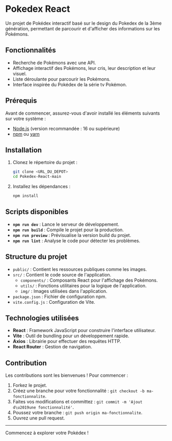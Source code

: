 # Pokedex React

Un projet de Pokédex interactif basé sur le design du Pokedex de la 3ème génération, permettant de parcourir et d'afficher des informations sur les Pokémons.

## Fonctionnalités

- Recherche de Pokémons avec une API.
- Affichage interactif des Pokémons, leur cris, leur description et leur visuel.
- Liste déroulante pour parcourir les Pokémons.
- Interface inspirée du Pokédex de la série tv Pokémon.

## Prérequis

Avant de commencer, assurez-vous d'avoir installé les éléments suivants sur votre système :

- [Node.js](https://nodejs.org/) (version recommandée : 16 ou supérieure)
- [npm](https://www.npmjs.com/) ou [yarn](https://yarnpkg.com/)

## Installation

1. Clonez le répertoire du projet :

   ```bash
   git clone <URL_DU_DEPOT>
   cd Pokedex-React-main
   ```

2. Installez les dépendances :

   ```bash
   npm install
   ```

## Scripts disponibles

- **`npm run dev`** : Lance le serveur de développement.
- **`npm run build`** : Compile le projet pour la production.
- **`npm run preview`** : Prévisualise la version build du projet.
- **`npm run lint`** : Analyse le code pour détecter les problèmes.

## Structure du projet

- `public/` : Contient les ressources publiques comme les images.
- `src/` : Contient le code source de l'application.
  - `components/` : Composants React pour l'affichage des Pokémons.
  - `utils/` : Fonctions utilitaires pour la logique de l'application.
  - `img/` : Images utilisées dans l'application.
- `package.json` : Fichier de configuration npm.
- `vite.config.js` : Configuration de Vite.

## Technologies utilisées

- **React** : Framework JavaScript pour construire l'interface utilisateur.
- **Vite** : Outil de bundling pour un développement rapide.
- **Axios** : Librairie pour effectuer des requêtes HTTP.
- **React Router** : Gestion de navigation.

## Contribution

Les contributions sont les bienvenues ! Pour commencer :

1. Forkez le projet.
2. Créez une branche pour votre fonctionnalité : `git checkout -b ma-fonctionnalite`.
3. Faites vos modifications et committez : `git commit -m 'Ajout d\u2019une fonctionnalité'`.
4. Poussez votre branche : `git push origin ma-fonctionnalite`.
5. Ouvrez une pull request.

---

Commencez à explorer votre Pokédex !

